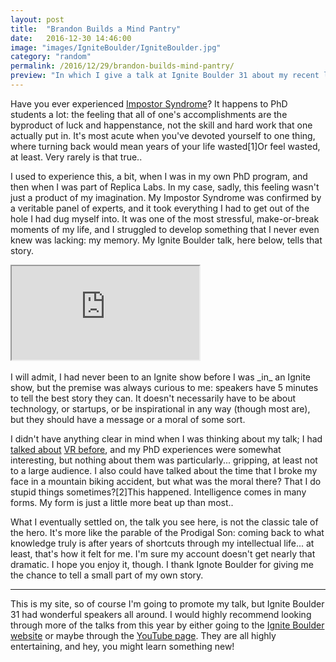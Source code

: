 ```yaml
---
layout: post
title:  "Brandon Builds a Mind Pantry"
date:   2016-12-30 14:46:00
image: "images/IgniteBoulder/IgniteBoulder.jpg"
category: "random"
permalink: /2016/12/29/brandon-builds-mind-pantry/
preview: "In which I give a talk at Ignite Boulder 31 about my recent life crisis... that I had only myself to blame for."
---
```


Have you ever experienced [Impostor Syndrome](https://en.wikipedia.org/wiki/Impostor_syndrome)? It happens to PhD students a lot: the feeling that all of one's accomplishments are the byproduct of luck and happenstance, not the skill and hard work that one actually put in. It's most acute when you've devoted yourself to one thing, where turning back would mean years of your life wasted<span class="ref"><span class="refnum">[1]</span><span class="refbody">Or feel wasted, at least. Very rarely is that true.</span></span>. 

I used to experience this, a bit, when I was in my own PhD program, and then when I was part of Replica Labs. In my case, sadly, this feeling wasn't just a product of my imagination. My Impostor Syndrome was confirmed by a veritable panel of experts, and it took everything I had to get out of the hole I had dug myself into. It was one of the most stressful, make-or-break moments of my life, and I struggled to develop something that I never even knew was lacking: my memory. My Ignite Boulder talk, here below, tells that story.

<div class="embed-responsive embed-responsive-16by9" >
<iframe class="embed-responsive-item"  src="https://www.youtube.com/embed/a2S6nqfKWQQ"></iframe>
</div>

<br>
I will admit, I had never been to an Ignite show before I was _in_ an Ignite show, but the premise was always curious to me: speakers have 5 minutes to tell the best story they can. It doesn't necessarily have to be about technology, or startups, or be inspirational in any way (though most are), but they should have a message or a moral of some sort.

I didn't have anything clear in mind when I was thinking about my talk; I had [talked about](http://bminortx.github.io/empathy-through-vr) [VR before](http://bminortx.github.io/horsepocalypse), and my PhD experiences were somewhat interesting, but nothing about them was particularly... gripping, at least not to a large audience. I also could have talked about the time that I broke my face in a mountain biking accident, but what was the moral there? That I do stupid things sometimes?<span class="ref"><span class="refnum">[2]</span><span class="refbody">This happened. Intelligence comes in many forms. My form is just a little more beat up than most.</span></span>.

What I eventually settled on, the talk you see here, is not the classic tale of the hero. It's more like the parable of the Prodigal Son: coming back to what knowledge truly is after years of shortcuts through my intellectual life... at least, that's how it felt for me. I'm sure my account doesn't get nearly that dramatic. I hope you enjoy it, though. I thank Ignote Boulder for giving me the chance to tell a small part of my own story.

- - - - - 

This is my site, so of course I'm going to promote my talk, but Ignite Boulder 31 had wonderful speakers all around. I would highly recommend looking through more of the talks from this year by either going to the [Ignite Boulder website](http://igniteboulder.com/) or maybe through the [YouTube page](https://www.youtube.com/channel/UCb3r8w2uN6byUYz19xMzyrw). They are all highly entertaining, and hey, you might learn something new!
